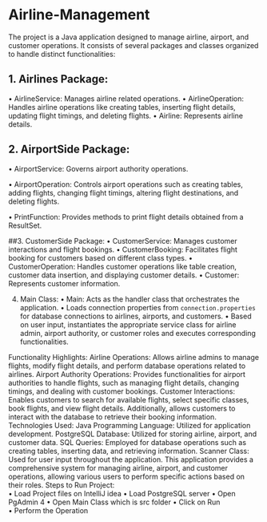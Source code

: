 # Airline-Management

 The project is a Java application designed to manage airline, airport, and customer 
operations. It consists of several packages and classes organized to handle distinct 
functionalities: 

## 1. Airlines Package: 
• AirlineService: Manages airline related operations.
• AirlineOperation: Handles airline operations like creating tables, inserting flight details, 
updating flight timings, and deleting flights. 
• Airline: Represents airline details. 

## 2. AirportSide Package: 
•  AirportService: Governs airport authority operations. 

•  AirportOperation: Controls airport operations such as creating tables, adding flights, 
changing flight timings, altering flight destinations, and deleting flights. 

•  PrintFunction: Provides methods to print flight details obtained from a ResultSet. 

##3. CustomerSide Package: 
•  CustomerService: Manages customer interactions and flight bookings. 
•  CustomerBooking: Facilitates flight booking for customers based on different class 
types. 
•  CustomerOperation: Handles customer operations like table creation, customer data 
insertion, and displaying customer details. 
•  Customer: Represents customer information. 

4. Main Class: 
•  Main: Acts as the handler class that orchestrates the application. 
•  Loads connection properties from `connection.properties` for database connections 
to airlines, airports, and customers. 
•  Based on user input, instantiates the appropriate service class for airline admin, airport 
authority, or customer roles and executes corresponding functionalities.
 
Functionality Highlights: 
Airline Operations: Allows airline admins to manage flights, modify flight details, and perform 
database operations related to airlines. 
Airport Authority Operations: Provides functionalities for airport authorities to handle flights, 
such as managing flight details, changing timings, and dealing with customer bookings. 
Customer Interactions: Enables customers to search for available flights, select specific 
classes, book flights, and view flight details. Additionally, allows customers to interact with the 
database to retrieve their booking information. 
Technologies Used: 
Java Programming Language: Utilized for application development. 
PostgreSQL Database: Utilized for storing airline, airport, and customer data. 
SQL Queries: Employed for database operations such as creating tables, inserting data, and 
retrieving information. 
Scanner Class: Used for user input throughout the application. 
This application provides a comprehensive system for managing airline, airport, and customer 
operations, allowing various users to perform specific actions based on their roles. 
Steps to Run Project:  
• Load Project files on IntelliJ idea 
• Load PostgreSQL server 
• Open PgAdmin 4 
• Open Main Class which is src folder 
• Click on Run  
• Perform the Operation 
